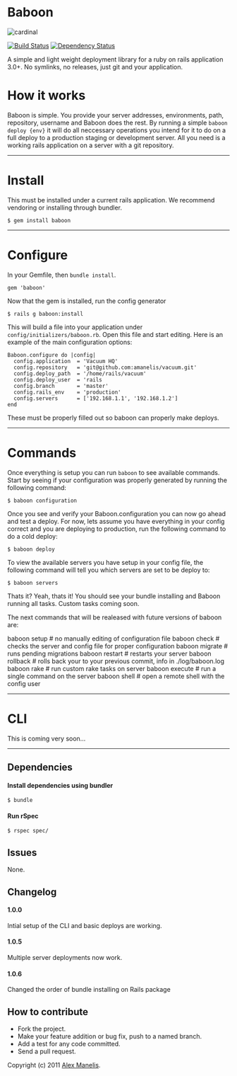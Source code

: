 # Baboon
![cardinal](https://alexweb.s3.amazonaws.com/baboon.jpeg)

[![Build Status](https://secure.travis-ci.org/amanelis/baboon.png)](http://travis-ci.org/amanelis/baboon)
[![Dependency Status](https://gemnasium.com/amanelis/baboon.png)](https://gemnasium.com/amanelis/baboon)

A simple and light weight deployment library for a ruby on rails application 3.0+. No symlinks, no releases, just git and your application. 


# How it works
Baboon is simple. You provide your server addresses, environments, path, repository, username and Baboon does the rest. By running a simple `baboon deploy {env}` it will do all neccessary operations you intend for it to do on a full deploy to a production staging or development server. All you need is a working rails application on a server with a git repository.

---
# Install
This must be installed under a current rails application. We recommend vendoring or installing through bundler.

	$ gem install baboon

---
# Configure

In your Gemfile, then `bundle install`.

	gem 'baboon'
	
Now that the gem is installed, run the config generator

	$ rails g baboon:install

This will build a file into your application under `config/initializers/baboon.rb`. Open this file and start editing. Here is an example of the main configuration options:

	Baboon.configure do |config|
  	  config.application  = 'Vacuum HQ'
	  config.repository   = 'git@github.com:amanelis/vacuum.git'
	  config.deploy_path  = '/home/rails/vacuum'
	  config.deploy_user  = 'rails
	  config.branch       = 'master'
	  config.rails_env    = 'production'
	  config.servers      = ['192.168.1.1', '192.168.1.2']
	end
	
These must be properly filled out so baboon can properly make deploys.

---
# Commands
Once everything is setup you can run `baboon` to see available commands. Start by seeing if your configuration was properly generated by running the following command:

	$ baboon configuration
	
Once you see and verify your Baboon.configuration you can now go ahead and test a deploy. For now, lets assume you have everything in your config correct and you are deploying to production, run the following command to do a cold deploy:

	$ baboon deploy
	
To view the available servers you have setup in your config file, the following command will tell you which servers are set to be deploy to:

	$ baboon servers
	
Thats it? Yeah, thats it! You should see your bundle installing and Baboon running all tasks. Custom tasks coming soon.

The next commands that will be realeased with future versions of baboon are:

  baboon setup    # no manually editing of configuration file
	baboon check 		# checks the server and config file for proper configuration
	baboon migrate 		# runs pending migrations
	baboon restart 		# restarts your server
	baboon rollback 	# rolls back your to your previous commit, info in ./log/baboon.log
	baboon rake 		# run custom rake tasks on server
	baboon execute 		# run a single command on the server
	baboon shell	 	# open a remote shell with the config user

---
# CLI

This is coming very soon…


---
## Dependencies
#### Install dependencies using bundler  
    $ bundle
  
#### Run rSpec  
    $ rspec spec/

## Issues
  None.

## Changelog
#### 1.0.0
Intial setup of the CLI and basic deploys are working.

#### 1.0.5
Multiple server deployments now work.

#### 1.0.6
Changed the order of bundle installing on Rails package

## How to contribute
 
* Fork the project.
* Make your feature addition or bug fix, push to a named branch.
* Add a test for any code committed.
* Send a pull request.

Copyright (c) 2011 [Alex Manelis](http://twitter.com/amanelis). 
